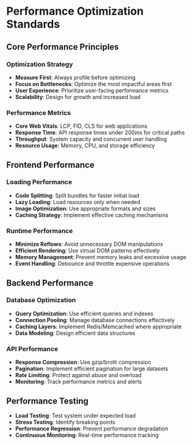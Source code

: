 # Performance Optimization Standards

## Core Performance Principles

### Optimization Strategy
- **Measure First**: Always profile before optimizing
- **Focus on Bottlenecks**: Optimize the most impactful areas first
- **User Experience**: Prioritize user-facing performance metrics
- **Scalability**: Design for growth and increased load

### Performance Metrics
- **Core Web Vitals**: LCP, FID, CLS for web applications
- **Response Time**: API response times under 200ms for critical paths
- **Throughput**: System capacity and concurrent user handling
- **Resource Usage**: Memory, CPU, and storage efficiency

## Frontend Performance

### Loading Performance
- **Code Splitting**: Split bundles for faster initial load
- **Lazy Loading**: Load resources only when needed
- **Image Optimization**: Use appropriate formats and sizes
- **Caching Strategy**: Implement effective caching mechanisms

### Runtime Performance
- **Minimize Reflows**: Avoid unnecessary DOM manipulations
- **Efficient Rendering**: Use virtual DOM patterns effectively
- **Memory Management**: Prevent memory leaks and excessive usage
- **Event Handling**: Debounce and throttle expensive operations

## Backend Performance

### Database Optimization
- **Query Optimization**: Use efficient queries and indexes
- **Connection Pooling**: Manage database connections effectively
- **Caching Layers**: Implement Redis/Memcached where appropriate
- **Data Modeling**: Design efficient data structures

### API Performance
- **Response Compression**: Use gzip/brotli compression
- **Pagination**: Implement efficient pagination for large datasets
- **Rate Limiting**: Protect against abuse and overload
- **Monitoring**: Track performance metrics and alerts

## Performance Testing
- **Load Testing**: Test system under expected load
- **Stress Testing**: Identify breaking points
- **Performance Regression**: Prevent performance degradation
- **Continuous Monitoring**: Real-time performance tracking